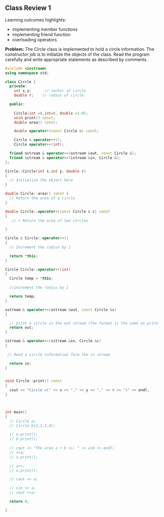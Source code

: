 ## Class Review 1

Learning outcomes highlights: 
- implementing member functions
- implementing friend function
- overloading operators

**Problem:** The Circle class is implemented to hold a circle information. The constructor job is to initialize the objects of the class. Read the program carefully and write appropriate statements as described by comments.

```C++
#include <iostream>
using namespace std;

class Circle {
  private:  
    int x,y;      // center of circle
    double r;    // radius of circle

  public:
   
    Circle(int =0,int=0, double =1.0);
    void print() const;
    double area() const;

    double operator+(const Circle &) const;

    Circle & operator++();
    Circle operator++(int);

  friend ostream & operator<<(ostream &out, const Circle &);
  friend istream & operator>>(istream &in, Circle &);
};

Circle::Circle(int x,int y, double r)
{
  // Initialize the object here
}

double Circle::area() const {
  // Return the area of a circle  
}

double Circle::operator+(const Circle & c) const
{
   // + Return the area of two circles  

}

Circle & Circle::operator++()
{
  // Increment the radius by 1

  return *this;
}

Circle Circle::operator++(int)
{
  Circle temp = *this;
  
  //increment the radius by 1

  return temp;
}

ostream & operator<<(ostream &out, const Circle &c)
{

  // print a circle in the out stream (the format is the same as print())
  return out;
}

istream & operator>>(istream &in, Circle &c)
{
 
 // Read a circle information form the in stream

  return in;
}


void Circle::print() const
{
  cout << "Circle =(" << x << "," << y << "," << r << ")" << endl;
}



int main()
{
  // Circle a;
  // Circle b(2,3,3.0);

  // a.print();
  // b.print();
  
  // cout << "The area a + b is: " << a+b << endl;
  // ++a;
  // a.print();

  // a++;
  // a.print();

  // cout << a;

  // cin >> a;
  // cout <<a;

  return 0;

}

```
